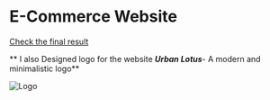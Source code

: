 # E-Commerce Website


[Check the final result](https://www.figma.com/design/aAGy0bwl8MJc7COBSeD8OR/Full-E-Commerce-Website-UI-UX-Design-(Community)?node-id=1-3&p=f&t=JbYQHCvW7wqZ7abw-0)


** I also Designed logo for the website ***Urban Lotus***- A modern and minimalistic logo**


![Logo]()
